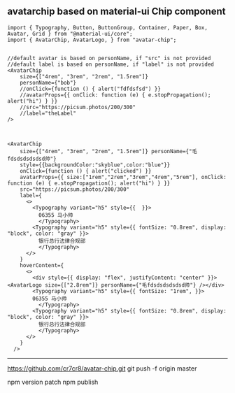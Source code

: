 avatarchip based on material-ui Chip component
------------------------------------

    import { Typography, Button, ButtonGroup, Container, Paper, Box, Avatar, Grid } from "@material-ui/core";
    import { AvatarChip, AvatarLogo, } from "avatar-chip";


    //default avatar is based on personName, if "src" is not provided
    //default label is based on personName, if "label" is not provided
    <AvatarChip
        size={["4rem", "3rem", "2rem", "1.5rem"]} 
        personName={"bob"}
        //onClick={function () { alert("fdfdsfsd") }}
        //avatarProps={{ onClick: function (e) { e.stopPropagation(); alert("hi") } }}
        //src="https://picsum.photos/200/300" 
        //label="theLabel"
    />



    <AvatarChip
        size={["4rem", "3rem", "2rem", "1.5rem"]} personName={"毛fdsdsdsdsdsd帅"}
        style={{backgroundColor:"skyblue",color:"blue"}}
        onClick={function () { alert("clicked") }}
        avatarProps={{ size:["1rem","2rem","3rem","4rem","5rem"], onClick: function (e) { e.stopPropagation(); alert("hi") } }}
        src="https://picsum.photos/200/300"
        label={
          <>
            <Typography variant="h5" style={{  }}>
              06355 马小帅
              </Typography>
            <Typography variant="h5" style={{ fontSize: "0.8rem", display: "block", color: "gray" }}>
              银行总行法律合规部
              </Typography>
          </>
        }
        hoverContent={
          <>
            <div style={{ display: "flex", justifyContent: "center" }}><AvatarLogo size={["2.8rem"]} personName={"毛fdsdsdsdsdsd帅"} /></div>
            <Typography variant="h5" style={{ fontSize: "1rem", }}>
            06355 马小帅
              </Typography>
            <Typography variant="h5" style={{ fontSize: "0.8rem", display: "block", color: "gray" }}>
              银行总行法律合规部
              </Typography>
          </>
        }
      />


 
------------------------------------


https://github.com/cr7cr8/avatar-chip.git
git push -f origin master


npm version patch
npm publish


